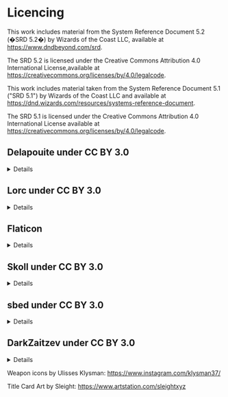 
# Licencing 
This work includes material from the System Reference Document 5.2 (�SRD 5.2�) by Wizards of the Coast LLC, available at https://www.dndbeyond.com/srd.

The SRD 5.2 is licensed under the Creative Commons Attribution 4.0 International License,available at https://creativecommons.org/licenses/by/4.0/legalcode.


This work includes material taken from the System Reference Document 5.1 ("SRD 5.1") by Wizards of the Coast LLC and available at https://dnd.wizards.com/resources/systems-reference-document. 

The SRD 5.1 is licensed under the Creative Commons Attribution 4.0 International License available at https://creativecommons.org/licenses/by/4.0/legalcode.


## Delapouite under CC BY 3.0
<details>
/icons/conditions/confused.svg - Misdirection icon
<br>
/icons/conditions/cover-half.svg- Broken wall icon
<br>
/icons/conditions/cover-three-quarters.svg - Brick wall icon
<br>
/icons/conditions/cover-full.svg - House icon
<br>
/icons/conditions/dazed.svg - Knocked out stars icon
<br>
/icons/conditions/goaded.svg - Sword brandish icon
<br>
/icons/conditions/hasted.svg and /icons/conditions/slowed.svg - Backward time icon
<br>
/icons/conditions/invisible.svg - Invisible icon
<br>
/icons/conditions/grappled.svg - Hand icon
<br>
/icons/conditions/incapacitated.svg - Back pain icon
<br>
/icons/conditions/obscured-lightly.svg - Fog icon
<br>
/icons/conditions/silenced.svg - Silenced icon
<br>
/icons/conditions/unconscious.svg - Night sleep icon
<br>
/icons/conditions/squeezing.svg - Spiked wall icon
</details>


## Lorc under CC BY 3.0
<details>
/icons/conditions/diseased.svg - Biohazard icon
<br>
/icons/conditions/drained.svg - Droplets icon
<br>
/icons/conditions/frightened.svg - Terror icon
<br>
/icons/conditions/obscured-heavily.svg - Hidden icon
<br>
/icons/conditions/paralyzed.svg - Internal injury icon
<br>
/icons/conditions/petrified.svg - Stone block icon
<br>
/icons/conditions/poisoned.svg - Skull crossed bones icon
<br>
/icons/conditions/restrained.svg - Spider web icon
<br>
/icons/conditions/siphoned.svg - Dripping Star icon
<br>
/icons/conditions/stunned.svg - Unstable orb icon
<br>
/icons/conditions/surprised.svg - Surprised icon
<br>
/icons/conditions/weakened.svg - Shattered sword icon
<br>
/icons/conditions/cursed.svg - Voodoo doll icon
<br>
/icons/conditions/transformed.svg - Flat paw print icon
</details>

## Flaticon
<details>
<a href="https://www.flaticon.com/free-icons/remember" title="remember icons">Remember icons created by Freepik - Flaticon</a> <br>
</details>

## Skoll under CC BY 3.0
<details>
/icons/conditions/blinded.svg - Sight disabled icon
<br>
/icons/conditions/charmed.svg - Hearts icon 
<br>
/icons/conditions/deafened.svg - Hearing disabled icon
</details>

## sbed under CC BY 3.0
<details>
/icons/conditions/dead.svg - Death skull icon
<br>
/icons/conditions/prone.svg - Falling icon
</details>

## DarkZaitzev under CC BY 3.0
<details>
/icons/conditions/hiding.svg - Ninja head icon
<br>
/icons/conditions/dodging.svg - Acrobatic icon
</details>

Weapon icons by Ulisses Klysman: https://www.instagram.com/klysman37/

Title Card Art by Sleight: https://www.artstation.com/sleightxyz